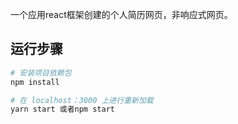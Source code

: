 一个应用react框架创建的个人简历网页，非响应式网页。


## 运行步骤

``` bash
# 安装项目依赖包
npm install

# 在 localhost：3000 上进行重新加载
yarn start 或者npm start